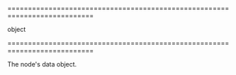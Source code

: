 <!--**
/*-------------------------------------------
    Auto-generated file. Do not modify.
-------------------------------------------

**-->
===========================================================================
<!--type-->object<!--/type-->
===========================================================================

<!--shortDescription-->
The node's data object.
<!--/shortDescription-->

<!--fullDescription-->

<!--/fullDescription-->
